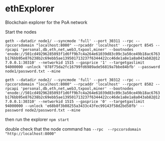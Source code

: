 # ethExplorer
Blockchain explorer for the PoA network

Start the nodes

`geth --datadir node1/ --syncmode 'full' --port 30311 --rpc --rpccorsdomain "localhost:8000" --rpcaddr 'localhost' --rpcport 8545 --rpcapi 'personal,db,eth,net,web3,txpool,miner' --bootnodes 'enode://501cd49296285093f1d6ff9b7c4a264e61039d83c09c3a50ce49b18ac6763b176bb95e876238b2c69ebb5ae139501713237f6344422cc46de1a8e1a8a043ab82@127.0.0.1:30310' --networkid 1515 --gasprice '1' --targetgaslimit 94000000 -unlock '078f75da2fc16799fd6989ade56819a7bbe84bfb' --password node1/password.txt --mine`

`geth --datadir node2/ --syncmode 'full' --port 30312 --rpc --rpccorsdomain "localhost:8000" --rpcaddr 'localhost' --rpcport 8502 --rpcapi 'personal,db,eth,net,web3,txpool,miner' --bootnodes 'enode://501cd49296285093f1d6ff9b7c4a264e61039d83c09c3a50ce49b18ac6763b176bb95e876238b2c69ebb5ae139501713237f6344422cc46de1a8e1a8a043ab82@127.0.0.1:30310' --networkid 1515 --gasprice '0' --targetgaslimit 94000000 --unlock 'e68b8f3b08255a3433c43fec99143f58d2bd58fb' --password node2/password.txt --mine`

then run the explorer `npm start`

double check that the node command has `--rpc  --rpccorsdomain "http://localhost:8000"`

